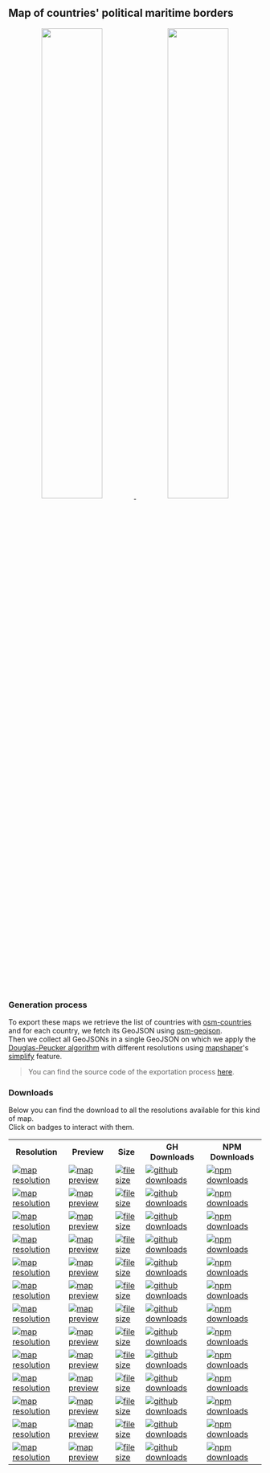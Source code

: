 <a name="countries-maritime"></a>
## Map of countries' political maritime borders
<p align="center">
  <a alt="see countries-maritime on mapshaper" href="http://mapshaper.org/?files=https://cdn.rawgit.com/simonepri/geo-maps/master/previews/countries-maritime.geo.json">
    <img src="https://raw.githubusercontent.com/simonepri/geo-maps/master/media/geo-maps-countries-maritime-shape.png" width ="49%"/>
  </a>
  <a alt="see countries-maritime on geojson.io" href="http://geojson.io/#data=data:text/x-url,https://cdn.rawgit.com/simonepri/geo-maps/master/previews/countries-maritime.geo.json">
    <img src="https://raw.githubusercontent.com/simonepri/geo-maps/master/media/geo-maps-countries-maritime-hover.png" width ="49%"/>
  </a>
</p>

### Generation process
To export these maps we retrieve the list of countries with [osm-countries](https://github.com/simonepri/osm-countries) and for each country, we fetch its GeoJSON using
[osm-geojson](https://github.com/simonepri/osm-geojson).  
Then we collect all GeoJSONs in a single GeoJSON on which we apply the [Douglas-Peucker algorithm](https://en.wikipedia.org/wiki/Ramer%E2%80%93Douglas%E2%80%93Peucker_algorithm#Algorithm) with different resolutions using [mapshaper](https://github.com/mbloch/mapshaper)'s [simplify](https://github.com/mbloch/mapshaper/wiki/Command-Reference#-simplify) feature.

> You can find the source code of the exportation process [here](gulp/maps/countries-maritime.js).

### Downloads
Below you can find the download to all the resolutions available for this kind of map.  
Click on badges to interact with them.

<table>
  <tr>
    <th>Resolution</th>
    <th>Preview</th>
    <th>Size</th>
    <th>GH Downloads</th>
    <th>NPM Downloads</th>
  </tr>

  <tr>
    <td>
      <a href="#countries-maritime">
        <img src="https://img.shields.io/badge/resolution-1m-f1c40f.svg" alt="map resolution"/>
      </a>
    </td>
    <td>
      <a href="http://mapshaper.org/?files=https://unpkg.com/@geo-maps/countries-maritime-1m/map.geo.json">
        <img src="https://img.shields.io/badge/preview-mapshaper-1abc9c.svg" alt="map preview"/>
      </a>
    </td>
    <td>
      <a href="#countries-maritime">
        <img src="http://img.badgesize.io/https://unpkg.com/@geo-maps/countries-maritime-1m/map.geo.json" alt="file size"/>
      </a>
    </td>
    <td>
      <a href="https://github.com/simonepri/geo-maps/releases/latest/download/countries-maritime-1m.geo.json">
        <img src="https://img.shields.io/github/downloads/simonepri/geo-maps/latest/countries-maritime-1m.geo.json.svg" alt="github downloads"/>
      </a>
    </td>
    <td>
      <a href="https://www.npmjs.com/package/@geo-maps/countries-maritime-1m">
        <img src="https://img.shields.io/npm/dm/@geo-maps/countries-maritime-1m.svg" alt="npm downloads"/>
      </a>
    </td>
  </tr>

  <tr>
    <td>
      <a href="#countries-maritime">
        <img src="https://img.shields.io/badge/resolution-2m5-f1c40f.svg" alt="map resolution"/>
      </a>
    </td>
    <td>
      <a href="http://mapshaper.org/?files=https://unpkg.com/@geo-maps/countries-maritime-2m5/map.geo.json">
        <img src="https://img.shields.io/badge/preview-mapshaper-1abc9c.svg" alt="map preview"/>
      </a>
    </td>
    <td>
      <a href="#countries-maritime">
        <img src="http://img.badgesize.io/https://unpkg.com/@geo-maps/countries-maritime-2m5/map.geo.json" alt="file size"/>
      </a>
    </td>
    <td>
      <a href="https://github.com/simonepri/geo-maps/releases/latest/download/countries-maritime-2m5.geo.json">
        <img src="https://img.shields.io/github/downloads/simonepri/geo-maps/latest/countries-maritime-2m5.geo.json.svg" alt="github downloads"/>
      </a>
    </td>
    <td>
      <a href="https://www.npmjs.com/package/@geo-maps/countries-maritime-2m5">
        <img src="https://img.shields.io/npm/dm/@geo-maps/countries-maritime-2m5.svg" alt="npm downloads"/>
      </a>
    </td>
  </tr>

  <tr>
    <td>
      <a href="#countries-maritime">
        <img src="https://img.shields.io/badge/resolution-5m-f1c40f.svg" alt="map resolution"/>
      </a>
    </td>
    <td>
      <a href="http://mapshaper.org/?files=https://unpkg.com/@geo-maps/countries-maritime-5m/map.geo.json">
        <img src="https://img.shields.io/badge/preview-mapshaper-1abc9c.svg" alt="map preview"/>
      </a>
    </td>
    <td>
      <a href="#countries-maritime">
        <img src="http://img.badgesize.io/https://unpkg.com/@geo-maps/countries-maritime-5m/map.geo.json" alt="file size"/>
      </a>
    </td>
    <td>
      <a href="https://github.com/simonepri/geo-maps/releases/latest/download/countries-maritime-5m.geo.json">
        <img src="https://img.shields.io/github/downloads/simonepri/geo-maps/latest/countries-maritime-5m.geo.json.svg" alt="github downloads"/>
      </a>
    </td>
    <td>
      <a href="https://www.npmjs.com/package/@geo-maps/countries-maritime-5m">
        <img src="https://img.shields.io/npm/dm/@geo-maps/countries-maritime-5m.svg" alt="npm downloads"/>
      </a>
    </td>
  </tr>

  <tr>
    <td>
      <a href="#countries-maritime">
        <img src="https://img.shields.io/badge/resolution-10m-f1c40f.svg" alt="map resolution"/>
      </a>
    </td>
    <td>
      <a href="http://mapshaper.org/?files=https://unpkg.com/@geo-maps/countries-maritime-10m/map.geo.json">
        <img src="https://img.shields.io/badge/preview-mapshaper-1abc9c.svg" alt="map preview"/>
      </a>
    </td>
    <td>
      <a href="#countries-maritime">
        <img src="http://img.badgesize.io/https://unpkg.com/@geo-maps/countries-maritime-10m/map.geo.json" alt="file size"/>
      </a>
    </td>
    <td>
      <a href="https://github.com/simonepri/geo-maps/releases/latest/download/countries-maritime-10m.geo.json">
        <img src="https://img.shields.io/github/downloads/simonepri/geo-maps/latest/countries-maritime-10m.geo.json.svg" alt="github downloads"/>
      </a>
    </td>
    <td>
      <a href="https://www.npmjs.com/package/@geo-maps/countries-maritime-10m">
        <img src="https://img.shields.io/npm/dm/@geo-maps/countries-maritime-10m.svg" alt="npm downloads"/>
      </a>
    </td>
  </tr>

  <tr>
    <td>
      <a href="#countries-maritime">
        <img src="https://img.shields.io/badge/resolution-25m-f1c40f.svg" alt="map resolution"/>
      </a>
    </td>
    <td>
      <a href="http://mapshaper.org/?files=https://unpkg.com/@geo-maps/countries-maritime-25m/map.geo.json">
        <img src="https://img.shields.io/badge/preview-mapshaper-1abc9c.svg" alt="map preview"/>
      </a>
    </td>
    <td>
      <a href="#countries-maritime">
        <img src="http://img.badgesize.io/https://unpkg.com/@geo-maps/countries-maritime-25m/map.geo.json" alt="file size"/>
      </a>
    </td>
    <td>
      <a href="https://github.com/simonepri/geo-maps/releases/latest/download/countries-maritime-25m.geo.json">
        <img src="https://img.shields.io/github/downloads/simonepri/geo-maps/latest/countries-maritime-25m.geo.json.svg" alt="github downloads"/>
      </a>
    </td>
    <td>
      <a href="https://www.npmjs.com/package/@geo-maps/countries-maritime-25m">
        <img src="https://img.shields.io/npm/dm/@geo-maps/countries-maritime-25m.svg" alt="npm downloads"/>
      </a>
    </td>
  </tr>

  <tr>
    <td>
      <a href="#countries-maritime">
        <img src="https://img.shields.io/badge/resolution-50m-f1c40f.svg" alt="map resolution"/>
      </a>
    </td>
    <td>
      <a href="http://mapshaper.org/?files=https://unpkg.com/@geo-maps/countries-maritime-50m/map.geo.json">
        <img src="https://img.shields.io/badge/preview-mapshaper-1abc9c.svg" alt="map preview"/>
      </a>
    </td>
    <td>
      <a href="#countries-maritime">
        <img src="http://img.badgesize.io/https://unpkg.com/@geo-maps/countries-maritime-50m/map.geo.json" alt="file size"/>
      </a>
    </td>
    <td>
      <a href="https://github.com/simonepri/geo-maps/releases/latest/download/countries-maritime-50m.geo.json">
        <img src="https://img.shields.io/github/downloads/simonepri/geo-maps/latest/countries-maritime-50m.geo.json.svg" alt="github downloads"/>
      </a>
    </td>
    <td>
      <a href="https://www.npmjs.com/package/@geo-maps/countries-maritime-50m">
        <img src="https://img.shields.io/npm/dm/@geo-maps/countries-maritime-50m.svg" alt="npm downloads"/>
      </a>
    </td>
  </tr>

  <tr>
    <td>
      <a href="#countries-maritime">
        <img src="https://img.shields.io/badge/resolution-100m-f1c40f.svg" alt="map resolution"/>
      </a>
    </td>
    <td>
      <a href="http://mapshaper.org/?files=https://unpkg.com/@geo-maps/countries-maritime-100m/map.geo.json">
        <img src="https://img.shields.io/badge/preview-mapshaper-1abc9c.svg" alt="map preview"/>
      </a>
    </td>
    <td>
      <a href="#countries-maritime">
        <img src="http://img.badgesize.io/https://unpkg.com/@geo-maps/countries-maritime-100m/map.geo.json" alt="file size"/>
      </a>
    </td>
    <td>
      <a href="https://github.com/simonepri/geo-maps/releases/latest/download/countries-maritime-100m.geo.json">
        <img src="https://img.shields.io/github/downloads/simonepri/geo-maps/latest/countries-maritime-100m.geo.json.svg" alt="github downloads"/>
      </a>
    </td>
    <td>
      <a href="https://www.npmjs.com/package/@geo-maps/countries-maritime-100m">
        <img src="https://img.shields.io/npm/dm/@geo-maps/countries-maritime-100m.svg" alt="npm downloads"/>
      </a>
    </td>
  </tr>

  <tr>
    <td>
      <a href="#countries-maritime">
        <img src="https://img.shields.io/badge/resolution-250m-f1c40f.svg" alt="map resolution"/>
      </a>
    </td>
    <td>
      <a href="http://mapshaper.org/?files=https://unpkg.com/@geo-maps/countries-maritime-250m/map.geo.json">
        <img src="https://img.shields.io/badge/preview-mapshaper-1abc9c.svg" alt="map preview"/>
      </a>
    </td>
    <td>
      <a href="#countries-maritime">
        <img src="http://img.badgesize.io/https://unpkg.com/@geo-maps/countries-maritime-250m/map.geo.json" alt="file size"/>
      </a>
    </td>
    <td>
      <a href="https://github.com/simonepri/geo-maps/releases/latest/download/countries-maritime-250m.geo.json">
        <img src="https://img.shields.io/github/downloads/simonepri/geo-maps/latest/countries-maritime-250m.geo.json.svg" alt="github downloads"/>
      </a>
    </td>
    <td>
      <a href="https://www.npmjs.com/package/@geo-maps/countries-maritime-250m">
        <img src="https://img.shields.io/npm/dm/@geo-maps/countries-maritime-250m.svg" alt="npm downloads"/>
      </a>
    </td>
  </tr>

  <tr>
    <td>
      <a href="#countries-maritime">
        <img src="https://img.shields.io/badge/resolution-500m-f1c40f.svg" alt="map resolution"/>
      </a>
    </td>
    <td>
      <a href="http://mapshaper.org/?files=https://unpkg.com/@geo-maps/countries-maritime-500m/map.geo.json">
        <img src="https://img.shields.io/badge/preview-mapshaper-1abc9c.svg" alt="map preview"/>
      </a>
    </td>
    <td>
      <a href="#countries-maritime">
        <img src="http://img.badgesize.io/https://unpkg.com/@geo-maps/countries-maritime-500m/map.geo.json" alt="file size"/>
      </a>
    </td>
    <td>
      <a href="https://github.com/simonepri/geo-maps/releases/latest/download/countries-maritime-500m.geo.json">
        <img src="https://img.shields.io/github/downloads/simonepri/geo-maps/latest/countries-maritime-500m.geo.json.svg" alt="github downloads"/>
      </a>
    </td>
    <td>
      <a href="https://www.npmjs.com/package/@geo-maps/countries-maritime-500m">
        <img src="https://img.shields.io/npm/dm/@geo-maps/countries-maritime-500m.svg" alt="npm downloads"/>
      </a>
    </td>
  </tr>

  <tr>
    <td>
      <a href="#countries-maritime">
        <img src="https://img.shields.io/badge/resolution-1km-f1c40f.svg" alt="map resolution"/>
      </a>
    </td>
    <td>
      <a href="http://mapshaper.org/?files=https://unpkg.com/@geo-maps/countries-maritime-1km/map.geo.json">
        <img src="https://img.shields.io/badge/preview-mapshaper-1abc9c.svg" alt="map preview"/>
      </a>
    </td>
    <td>
      <a href="#countries-maritime">
        <img src="http://img.badgesize.io/https://unpkg.com/@geo-maps/countries-maritime-1km/map.geo.json" alt="file size"/>
      </a>
    </td>
    <td>
      <a href="https://github.com/simonepri/geo-maps/releases/latest/download/countries-maritime-1km.geo.json">
        <img src="https://img.shields.io/github/downloads/simonepri/geo-maps/latest/countries-maritime-1km.geo.json.svg" alt="github downloads"/>
      </a>
    </td>
    <td>
      <a href="https://www.npmjs.com/package/@geo-maps/countries-maritime-1km">
        <img src="https://img.shields.io/npm/dm/@geo-maps/countries-maritime-1km.svg" alt="npm downloads"/>
      </a>
    </td>
  </tr>

  <tr>
    <td>
      <a href="#countries-maritime">
        <img src="https://img.shields.io/badge/resolution-2km5-f1c40f.svg" alt="map resolution"/>
      </a>
    </td>
    <td>
      <a href="http://mapshaper.org/?files=https://unpkg.com/@geo-maps/countries-maritime-2km5/map.geo.json">
        <img src="https://img.shields.io/badge/preview-mapshaper-1abc9c.svg" alt="map preview"/>
      </a>
    </td>
    <td>
      <a href="#countries-maritime">
        <img src="http://img.badgesize.io/https://unpkg.com/@geo-maps/countries-maritime-2km5/map.geo.json" alt="file size"/>
      </a>
    </td>
    <td>
      <a href="https://github.com/simonepri/geo-maps/releases/latest/download/countries-maritime-2km5.geo.json">
        <img src="https://img.shields.io/github/downloads/simonepri/geo-maps/latest/countries-maritime-2km5.geo.json.svg" alt="github downloads"/>
      </a>
    </td>
    <td>
      <a href="https://www.npmjs.com/package/@geo-maps/countries-maritime-2km5">
        <img src="https://img.shields.io/npm/dm/@geo-maps/countries-maritime-2km5.svg" alt="npm downloads"/>
      </a>
    </td>
  </tr>

  <tr>
    <td>
      <a href="#countries-maritime">
        <img src="https://img.shields.io/badge/resolution-5km-f1c40f.svg" alt="map resolution"/>
      </a>
    </td>
    <td>
      <a href="http://mapshaper.org/?files=https://unpkg.com/@geo-maps/countries-maritime-5km/map.geo.json">
        <img src="https://img.shields.io/badge/preview-mapshaper-1abc9c.svg" alt="map preview"/>
      </a>
    </td>
    <td>
      <a href="#countries-maritime">
        <img src="http://img.badgesize.io/https://unpkg.com/@geo-maps/countries-maritime-5km/map.geo.json" alt="file size"/>
      </a>
    </td>
    <td>
      <a href="https://github.com/simonepri/geo-maps/releases/latest/download/countries-maritime-5km.geo.json">
        <img src="https://img.shields.io/github/downloads/simonepri/geo-maps/latest/countries-maritime-5km.geo.json.svg" alt="github downloads"/>
      </a>
    </td>
    <td>
      <a href="https://www.npmjs.com/package/@geo-maps/countries-maritime-5km">
        <img src="https://img.shields.io/npm/dm/@geo-maps/countries-maritime-5km.svg" alt="npm downloads"/>
      </a>
    </td>
  </tr>

  <tr>
    <td>
      <a href="#countries-maritime">
        <img src="https://img.shields.io/badge/resolution-10km-f1c40f.svg" alt="map resolution"/>
      </a>
    </td>
    <td>
      <a href="http://mapshaper.org/?files=https://unpkg.com/@geo-maps/countries-maritime-10km/map.geo.json">
        <img src="https://img.shields.io/badge/preview-mapshaper-1abc9c.svg" alt="map preview"/>
      </a>
    </td>
    <td>
      <a href="#countries-maritime">
        <img src="http://img.badgesize.io/https://unpkg.com/@geo-maps/countries-maritime-10km/map.geo.json" alt="file size"/>
      </a>
    </td>
    <td>
      <a href="https://github.com/simonepri/geo-maps/releases/latest/download/countries-maritime-10km.geo.json">
        <img src="https://img.shields.io/github/downloads/simonepri/geo-maps/latest/countries-maritime-10km.geo.json.svg" alt="github downloads"/>
      </a>
    </td>
    <td>
      <a href="https://www.npmjs.com/package/@geo-maps/countries-maritime-10km">
        <img src="https://img.shields.io/npm/dm/@geo-maps/countries-maritime-10km.svg" alt="npm downloads"/>
      </a>
    </td>
  </tr>
</table>
